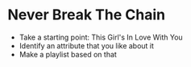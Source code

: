 # Never Break The Chain

- Take a starting point: This Girl's In Love With You
- Identify an attribute that you like about it
- Make a playlist based on that
